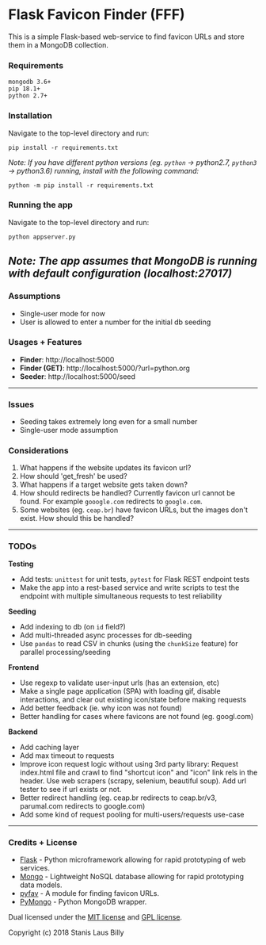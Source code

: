 # **Flask Favicon Finder (FFF)**
This is a simple Flask-based web-service to find favicon URLs and store them in a MongoDB collection.

### **Requirements**
```
mongodb 3.6+
pip 18.1+
python 2.7+
```

### **Installation**
Navigate to the top-level directory and run:
```
pip install -r requirements.txt
```
*Note: If you have different python versions (eg. `python` -> python2.7, `python3` -> python3.6) running, install with the following command:*
```
python -m pip install -r requirements.txt
```

### **Running the app**
Navigate to the top-level directory and run:
```
python appserver.py
```
*Note: The app assumes that MongoDB is running with default configuration (localhost:27017)*
---

### **Assumptions**
- Single-user mode for now
- User is allowed to enter a number for the initial db seeding

### **Usages + Features**

- **Finder**: http://localhost:5000
- **Finder (GET)**: http://localhost:5000/?url=python.org
- **Seeder**: http://localhost:5000/seed

---

### **Issues**
- Seeding takes extremely long even for a small number
- Single-user mode assumption

### **Considerations**
1. What happens if the website updates its favicon url?
2. How should 'get_fresh' be used?
3. What happens if a target website gets taken down?
4. How should redirects be handled? Currently favicon url cannot be found. For example `gooogle.com` redirects to `google.com`.
5. Some websites (eg. `ceap.br`) have favicon URLs, but the images don't exist.  How should this be handled?

---

### **TODOs**

**Testing**
- Add tests: `unittest` for unit tests, `pytest` for Flask REST endpoint tests
- Make the app into a rest-based service and write scripts to test the endpoint with multiple simultaneous requests to test reliability

**Seeding**
- Add indexing to db (on `id` field?)
- Add multi-threaded async processes for db-seeding
- Use `pandas` to read CSV in chunks (using the `chunkSize` feature) for parallel processing/seeding

**Frontend**
- Use regexp to validate user-input urls (has an extension, etc)
- Make a single page application (SPA) with loading gif, disable interactions, and clear out existing icon/state before making requests
- Add better feedback (ie. why icon was not found)
- Better handling for cases where favicons are not found (eg. googl.com)

**Backend**
- Add caching layer
- Add max timeout to requests
- Improve icon request logic without using 3rd party library: Request index.html file and crawl to find "shortcut icon" and "icon" link rels in the header.  Use web scrapers (scrapy, selenium, beautiful soup). Add url tester to see if url exists or not.
- Better redirect handling (eg. ceap.br redirects to ceap.br/v3, parumal.com redirects to google.com)
- Add some kind of request pooling for multi-users/requests use-case

---

### **Credits + License**

- [Flask](http://flask.pocoo.org/) - Python microframework allowing for rapid prototyping of web services.
- [Mongo](https://www.mongodb.com/) - Lightweight NoSQL database allowing for rapid prototyping data models.
- [pyfav](https://github.com/phillipsm/pyfav) - A module for finding favicon URLs.
- [PyMongo](https://api.mongodb.com/python/current/) - Python MongoDB wrapper.

Dual licensed under the [MIT license](https://opensource.org/licenses/MIT)  and [GPL license](http://www.gnu.org/licenses/gpl-3.0.html).

Copyright (c) 2018 Stanis Laus Billy